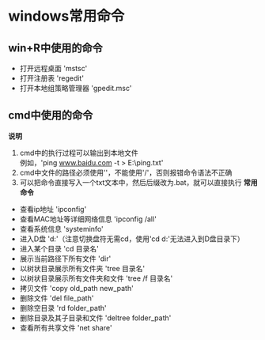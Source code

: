 # windows常用命令

## win+R中使用的命令
* 打开远程桌面
'mstsc'  
* 打开注册表
'regedit'  
* 打开本地组策略管理器 
'gpedit.msc'  


## cmd中使用的命令
**说明**
1. cmd中的执行过程可以输出到本地文件  
例如，'ping www.baidu.com -t > E:\ping.txt'  
2. cmd中文件的路径必须使用'\'，不能使用'/'，否则报错命令语法不正确  
3. 可以把命令直接写入一个txt文本中，然后后缀改为.bat，就可以直接执行
**常用命令**
* 查看ip地址
'ipconfig'  
* 查看MAC地址等详细网络信息
'ipconfig /all'  
* 查看系统信息 
'systeminfo'  
* 进入D盘
'd:'（注意切换盘符无需cd，使用'cd d:'无法进入到D盘目录下）  
* 进入某个目录
'cd 目录名'  
* 展示当前路径下所有文件
'dir'  
* 以树状目录展示所有文件夹
'tree 目录名'  
* 以树状目录展示所有文件夹和文件
'tree /f 目录名'
* 拷贝文件
'copy old_path new_path'  
* 删除文件
'del file_path'  
* 删除空目录
'rd folder_path'  
* 删除目录及其子目录和文件
'deltree folder_path'  
* 查看所有共享文件
'net share'  